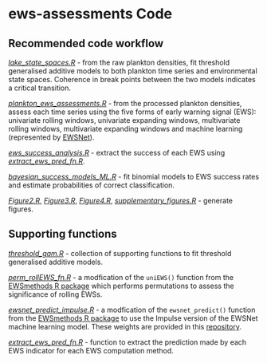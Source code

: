 # ews-assessments Code

## Recommended code workflow

[*lake_state_spaces.R*](lake_state_spaces.R) - from the raw plankton densities, fit threshold generalised additive models to both plankton time series and environmental state spaces. Coherence in break points between the two models indicates a critical transition.

[*plankton_ews_assessments.R*](plankton_ews_assessments.R) - from the processed plankton densities, assess each time series using the five forms of early warning signal (EWS): univariate rolling windows, univariate expanding windows, multivariate rolling windows, multivariate expanding windows and machine learning (represented by [EWSNet](https://doi.org/10.1098/rsos.211475)).

[*ews_success_analysis.R*](ews_success_analysis.R) - extract the success of each EWS using [*extract_ews_pred_fn.R*](extract_ews_pred_fn.R).

[*bayesian_success_models_ML.R*](bayesian_success_models_ML.R) - fit binomial models to EWS success rates and estimate probabilities of correct classification.

[*Figure2.R*](Figure2.R), [*Figure3.R*](Figure3.R), [*Figure4.R*](Figure4.R), [*supplementary_figures.R*](supplementary_figures.R) - generate figures.

## Supporting functions
[*threshold_gam.R*](threshold_gam.R) - collection of supporting functions to fit threshold generalised additive models.

[*perm_rollEWS_fn.R*](perm_rollEWS_fn.R) - a modfication of the `uniEWS()` function from the [EWSmethods R package](https://www.authorea.com/doi/full/10.22541/au.166801190.00303336) which performs permutations to assess the significance of rolling EWSs.

[*ewsnet_predict_impulse.R*](ewsnet_predict_impulse.R) - a modfication of the `ewsnet_predict()` function from the [EWSmethods R package](https://www.authorea.com/doi/full/10.22541/au.166801190.00303336) to use the Impulse version of the EWSNet machine learning model. These weights are provided in this [repository](ews_assessments/python/weights).

[*extract_ews_pred_fn.R*](extract_ews_pred_fn.R) - function to extract the prediction made by each EWS indicator for each EWS computation method.
